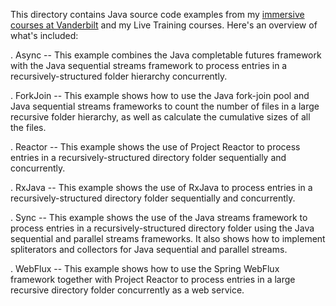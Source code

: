 This directory contains Java source code examples from my [immersive
courses at
Vanderbilt](http://www.dre.vanderbilt.edu/~schmidt/courses.html) and
my Live Training courses.  Here's an overview of what's included:

. Async -- This example combines the Java completable futures
  framework with the Java sequential streams framework to process
  entries in a recursively-structured folder hierarchy concurrently.

. ForkJoin -- This example shows how to use the Java fork-join pool
  and Java sequential streams frameworks to count the number of files
  in a large recursive folder hierarchy, as well as calculate the
  cumulative sizes of all the files.

. Reactor -- This example shows the use of Project Reactor to process
  entries in a recursively-structured directory folder sequentially
  and concurrently.

. RxJava -- This example shows the use of RxJava to process entries in
  a recursively-structured directory folder sequentially and
  concurrently.

. Sync -- This example shows the use of the Java streams framework to
  process entries in a recursively-structured directory folder using
  the Java sequential and parallel streams frameworks.  It also shows
  how to implement spliterators and collectors for Java sequential and
  parallel streams.

. WebFlux -- This example shows how to use the Spring WebFlux
  framework together with Project Reactor to process entries in a
  large recursive directory folder concurrently as a web service.



